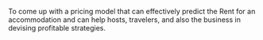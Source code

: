  To come up with a pricing model that can effectively predict the Rent for an accommodation and can help hosts, travelers, and also the business in devising profitable strategies.
